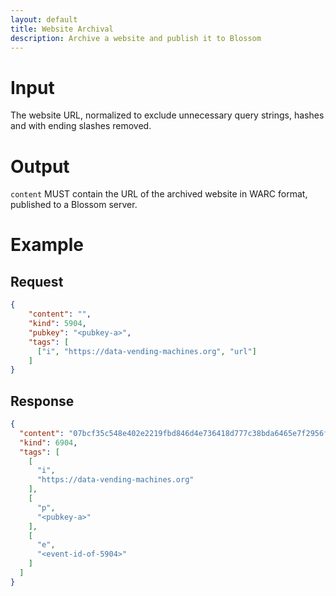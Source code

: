 ```yaml
---
layout: default
title: Website Archival
description: Archive a website and publish it to Blossom
---
```


# Input

The website URL, normalized to exclude unnecessary query strings, hashes and with ending slashes removed.

# Output

`content` MUST contain the URL of the archived website in WARC format, published to a Blossom server.

# Example

## Request

```json
{
    "content": "",
    "kind": 5904,
    "pubkey": "<pubkey-a>",
    "tags": [
      ["i", "https://data-vending-machines.org", "url"]
    ]
}
```

## Response

```json
{
  "content": "07bcf35c548e402e2219fbd846d4e736418d777c38bda6465e7f2956fd63e948",
  "kind": 6904,
  "tags": [
    [
      "i",
      "https://data-vending-machines.org"
    ],
    [
      "p",
      "<pubkey-a>"
    ],
    [
      "e",
      "<event-id-of-5904>"
    ]
  ]
}
```
